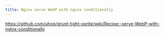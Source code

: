 ```yaml
---
title: Nginx serve WebP with nginx conditionally
---
```


https://github.com/uhop/grunt-tight-sprite/wiki/Recipe:-serve-WebP-with-nginx-conditionally